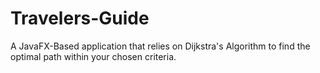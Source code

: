 # Travelers-Guide
A JavaFX-Based application that relies on Dijkstra's Algorithm to find the optimal path within your chosen criteria.
